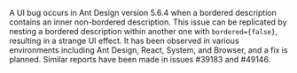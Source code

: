 A UI bug occurs in Ant Design version 5.6.4 when a bordered description contains an inner non-bordered description. This issue can be replicated by nesting a bordered description within another one with `bordered={false}`, resulting in a strange UI effect. It has been observed in various environments including Ant Design, React, System, and Browser, and a fix is planned. Similar reports have been made in issues #39183 and #49146.
